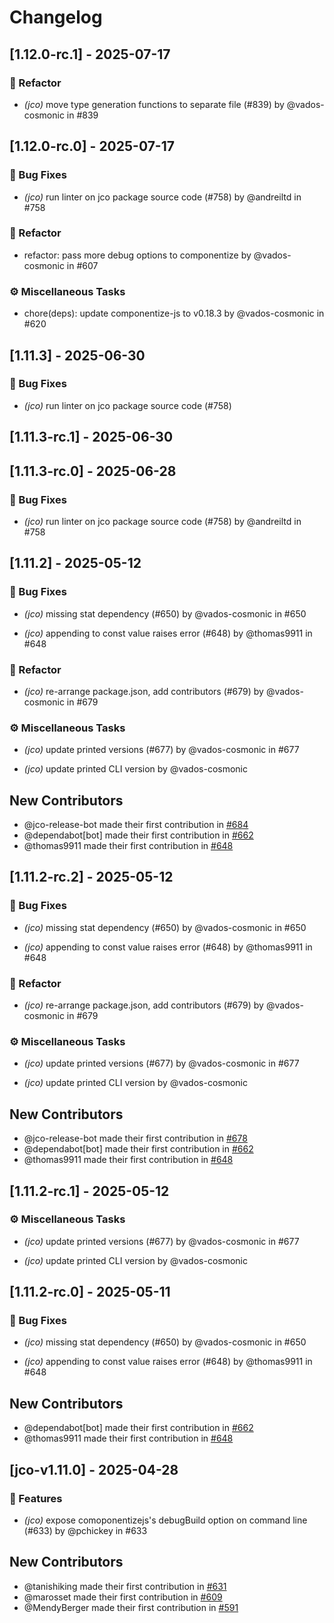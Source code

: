 # Changelog

## [1.12.0-rc.1] - 2025-07-17

### 🚜 Refactor

* *(jco)* move type generation functions to separate file (#839) by @vados-cosmonic in #839




## [1.12.0-rc.0] - 2025-07-17

### 🐛 Bug Fixes

* *(jco)* run linter on jco package source code (#758) by @andreiltd in #758

### 🚜 Refactor

* refactor: pass more debug options to componentize by @vados-cosmonic in #607

### ⚙️ Miscellaneous Tasks

* chore(deps): update componentize-js to v0.18.3 by @vados-cosmonic in #620


## [1.11.3] - 2025-06-30

### 🐛 Bug Fixes

* *(jco)* run linter on jco package source code (#758)




## [1.11.3-rc.1] - 2025-06-30



## [1.11.3-rc.0] - 2025-06-28

### 🐛 Bug Fixes

* *(jco)* run linter on jco package source code (#758) by @andreiltd in #758




## [1.11.2] - 2025-05-12

### 🐛 Bug Fixes

* *(jco)* missing stat dependency (#650) by @vados-cosmonic in #650

* *(jco)* appending to const value raises error (#648) by @thomas9911 in #648


### 🚜 Refactor

* *(jco)* re-arrange package.json, add contributors (#679) by @vados-cosmonic in #679


### ⚙️ Miscellaneous Tasks

* *(jco)* update printed versions (#677) by @vados-cosmonic in #677

* *(jco)* update printed CLI version by @vados-cosmonic



## New Contributors
* @jco-release-bot made their first contribution in [#684](https://github.com/bytecodealliance/jco/pull/684)
* @dependabot[bot] made their first contribution in [#662](https://github.com/bytecodealliance/jco/pull/662)
* @thomas9911 made their first contribution in [#648](https://github.com/bytecodealliance/jco/pull/648)


## [1.11.2-rc.2] - 2025-05-12

### 🐛 Bug Fixes

* *(jco)* missing stat dependency (#650) by @vados-cosmonic in #650

* *(jco)* appending to const value raises error (#648) by @thomas9911 in #648


### 🚜 Refactor

* *(jco)* re-arrange package.json, add contributors (#679) by @vados-cosmonic in #679


### ⚙️ Miscellaneous Tasks

* *(jco)* update printed versions (#677) by @vados-cosmonic in #677

* *(jco)* update printed CLI version by @vados-cosmonic



## New Contributors
* @jco-release-bot made their first contribution in [#678](https://github.com/bytecodealliance/jco/pull/678)
* @dependabot[bot] made their first contribution in [#662](https://github.com/bytecodealliance/jco/pull/662)
* @thomas9911 made their first contribution in [#648](https://github.com/bytecodealliance/jco/pull/648)


## [1.11.2-rc.1] - 2025-05-12

### ⚙️ Miscellaneous Tasks

* *(jco)* update printed versions (#677) by @vados-cosmonic in #677

* *(jco)* update printed CLI version by @vados-cosmonic




## [1.11.2-rc.0] - 2025-05-11

### 🐛 Bug Fixes

* *(jco)* missing stat dependency (#650) by @vados-cosmonic in #650

* *(jco)* appending to const value raises error (#648) by @thomas9911 in #648



## New Contributors
* @dependabot[bot] made their first contribution in [#662](https://github.com/bytecodealliance/jco/pull/662)
* @thomas9911 made their first contribution in [#648](https://github.com/bytecodealliance/jco/pull/648)


## [jco-v1.11.0] - 2025-04-28

### 🚀 Features

* *(jco)* expose comoponentizejs's debugBuild option on command line (#633) by @pchickey in #633



## New Contributors
* @tanishiking made their first contribution in [#631](https://github.com/bytecodealliance/jco/pull/631)
* @marosset made their first contribution in [#609](https://github.com/bytecodealliance/jco/pull/609)
* @MendyBerger made their first contribution in [#591](https://github.com/bytecodealliance/jco/pull/591)
